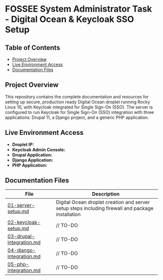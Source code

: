 # FOSSEE System Administrator Task - Digital Ocean & Keycloak SSO Setup

## Table of Contents

- [Project Overview](#project-overview)
- [Live Environment Access](#live-environment-access)
- [Documentation Files](#documentation-files)

## Project Overview

This repository contains the complete documentation and resources for setting up secure, production ready Digital Ocean droplet running Rocky Linux 10, with Keycloak integrated for Single Sign-On (SSO). The server is configured to run Keycloak for Single Sign-On (SSO) integration with three applications: Drupal 11, a Django project, and a generic PHP application.

## Live Environment Access

- **Droplet IP:**
- **Keycloak Admin Console:**
- **Drupal Application:**
- **Django Application:**
- **PHP Application:**

## Documentation Files

| File                                                   | Description                                                                                       |
| ------------------------------------------------------ | ------------------------------------------------------------------------------------------------- |
| [01-server-setup.md](./01-server-setup.md)             | Digital Ocean droplet creation and server setup steps including firewall and package installation |
| [02-keycloak-setup.md](./02-keycloak-setup.md)         | // TO-DO                                                                                          |
| [03-drupal-integration.md](./03-drupal-integration.md) | // TO-DO                                                                                          |
| [04-django-integration.md](./04-django-integration.md) | // TO-DO                                                                                          |
| [05-php-integration.md](./05-php-integration.md)       | // TO-DO                                                                                          |
